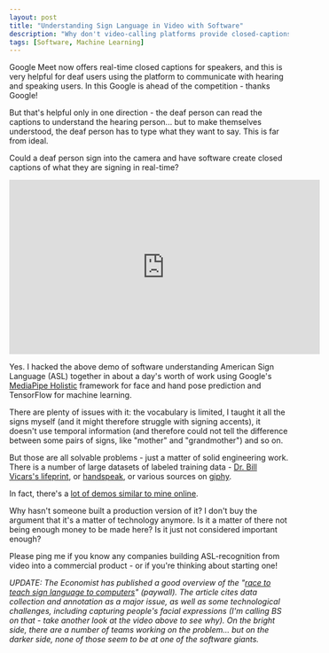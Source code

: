 ```yaml
---
layout: post
title: "Understanding Sign Language in Video with Software"
description: "Why don't video-calling platforms provide closed-captions for sign language?"
tags: [Software, Machine Learning]
---
```


Google Meet now offers real-time closed captions for speakers, and this is very helpful for deaf users using the platform to communicate with hearing and speaking users. In this Google is ahead of the competition - thanks Google!

But that's helpful only in one direction - the deaf person can read the captions to understand the hearing person... but to make themselves understood, the deaf person has to type what they want to say. This is far from ideal.

Could a deaf person sign into the camera and have software create closed captions of what they are signing in real-time?

<iframe width="560" height="315" src="https://www.youtube-nocookie.com/embed/ZoQVTCrRkrw" frameborder="0" allow="accelerometer; autoplay; clipboard-write; encrypted-media; gyroscope; picture-in-picture" allowfullscreen></iframe>

Yes. I hacked the above demo of software understanding American Sign Language (ASL) together in about a day's worth of work using Google's [MediaPipe Holistic](https://ai.googleblog.com/2020/12/mediapipe-holistic-simultaneous-face.html) framework for face and hand pose prediction and TensorFlow for machine learning.

There are plenty of issues with it: the vocabulary is limited, I taught it all the signs myself (and it might therefore struggle with signing accents), it doesn't use temporal information (and therefore could not tell the difference between some pairs of signs, like "mother" and "grandmother") and so on.

But those are all solvable problems - just a matter of solid engineering work. There is a number of large datasets of labeled training data - [Dr. Bill Vicars's lifeprint](https://www.lifeprint.com/), or [handspeak](https://www.handspeak.com/), or various sources on [giphy](https://giphy.com/search/ASL).

In fact, there's a [lot of demos similar to mine online](https://www.youtube.com/results?search_query=sign+language+recognition+using+machine+learning).

Why hasn't someone built a production version of it? I don't buy the argument that it's a matter of technology anymore. Is it a matter of there not being enough money to be made here? Is it just not considered important enough?

Please ping me if you know any companies building ASL-recognition from video into a commercial product - or if you're thinking about starting one!

*UPDATE: The Economist has published a good overview of the
"[race to teach sign language to computers](https://www.economist.com/science-and-technology/2021/03/06/the-race-to-teach-sign-language-to-computers)" (paywall). The article cites data collection and annotation as a major issue, as well as some technological challenges, including capturing people's facial expressions (I'm calling BS on that - take another look at the video above to see why). On the bright side, there are a number of teams working on the problem... but on the darker side, none of those seem to be at one of the software giants.*
